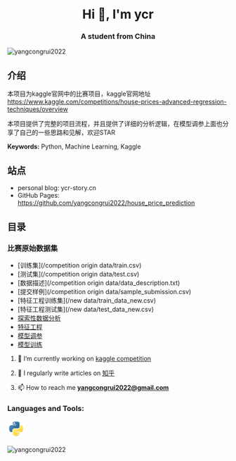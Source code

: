 <h1 align="center">Hi 👋, I'm ycr</h1>
<h3 align="center">A student from China</h3>

<p align="left"> <img src="https://komarev.com/ghpvc/?username=yangcongrui2022&label=Profile%20views&color=0e75b6&style=flat" alt="yangcongrui2022" /> </p>

## 介绍

本项目为kaggle官网中的比赛项目，kaggle官网地址<https://www.kaggle.com/competitions/house-prices-advanced-regression-techniques/overview>

本项目提供了完整的项目流程，并且提供了详细的分析逻辑，在模型调参上面也分享了自己的一些思路和见解，欢迎STAR

**Keywords:** Python, Machine Learning, Kaggle

## 站点

-   personal blog: ycr-story.cn
-   GitHub Pages: https://github.com/yangcongrui2022/house_price_prediction

## 目录
### 比赛原始数据集
-   [训练集](/competition origin data/train.csv)
-   [测试集](/competition origin data/test.csv)
-   [数据描述](/competition origin data/data_description.txt)
-   [提交样例](/competition origin data/sample_submission.csv)
-   [特征工程训练集](/new data/train_data_new.csv)
-   [特征工程测试集](/new data/test_data_new.csv)
-   [探索性数据分析](探索性数据分析.ipynb)
-   [特征工程](特征工程.ipynb)
-   [模型调参](模型调参.ipynb)
-   [模型训练](模型训练.ipynb)


1. 🔭 I’m currently working on [kaggle competition](https://github.com/yangcongrui2022/house_price_prediction)

2. 📝 I regularly write articles on [知乎](https://www.zhihu.com/people/ycr-84)

3. 📫 How to reach me **yangcongrui2022@gmail.com**


<h3 align="left">Languages and Tools:</h3>
<p align="left"> <a href="https://www.python.org" target="_blank" rel="noreferrer"> <img src="https://raw.githubusercontent.com/devicons/devicon/master/icons/python/python-original.svg" alt="python" width="40" height="40"/> </a> </p>

<p><img align="center" src="https://github-readme-streak-stats.herokuapp.com/?user=yangcongrui2022&" alt="yangcongrui2022" /></p>
